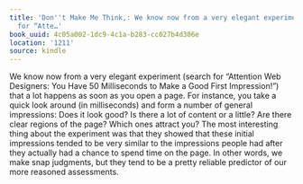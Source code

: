 ```yaml
---
title: 'Don''t Make Me Think,: We know now from a very elegant experiment (search
  for “Atte…'
book_uuid: 4c05a002-1dc9-4c1a-b283-cc027b4d306e
location: '1211'
source: kindle
---
```


We know now from a very elegant experiment (search for “Attention Web Designers: You Have 50 Milliseconds to Make a Good First Impression!”) that a lot happens as soon as you open a page. For instance, you take a quick look around (in milliseconds) and form a number of general impressions: Does it look good? Is there a lot of content or a little? Are there clear regions of the page? Which ones attract you? The most interesting thing about the experiment was that they showed that these initial impressions tended to be very similar to the impressions people had after they actually had a chance to spend time on the page. In other words, we make snap judgments, but they tend to be a pretty reliable predictor of our more reasoned assessments.